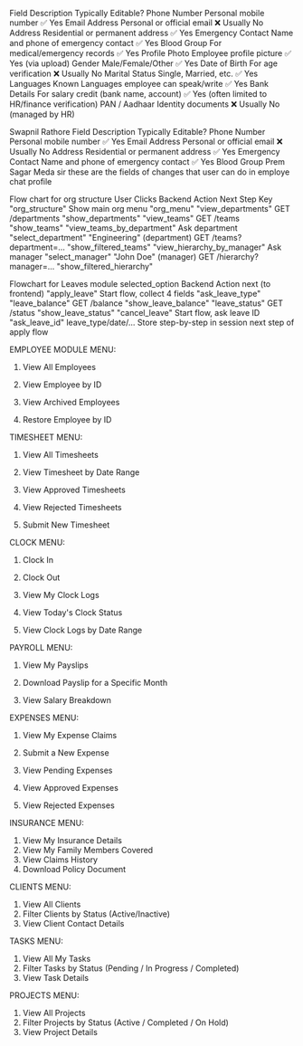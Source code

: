 
Field	Description	Typically Editable?
Phone Number	Personal mobile number	✅ Yes
Email Address	Personal or official email	❌ Usually No
Address	Residential or permanent address	✅ Yes
Emergency Contact	Name and phone of emergency contact	✅ Yes
Blood Group	For medical/emergency records	✅ Yes
Profile Photo	Employee profile picture	✅ Yes (via upload)
Gender	Male/Female/Other	✅ Yes
Date of Birth	For age verification	❌ Usually No
Marital Status	Single, Married, etc.	✅ Yes
Languages Known	Languages employee can speak/write	✅ Yes
Bank Details	For salary credit (bank name, account)	✅ Yes (often limited to HR/finance verification)
PAN / Aadhaar	Identity documents	❌ Usually No (managed by HR)
 
 
Swapnil Rathore
Field  Description  Typically Editable?          Phone Number  Personal mobile number  ✅ Yes      Email Address  Personal or official email  ❌ Usually No      Address  Residential or permanent address  ✅ Yes      Emergency Contact  Name and phone of emergency contact  ✅ Yes      Blood Group
Prem Sagar Meda sir these are the fields of changes that user can do in employe chat profile 
 
Flow chart for org structure
User Clicks                         	Backend Action	                           Next Step Key
"org_structure"	                      Show main org menu	                        "org_menu"
"view_departments"	                    GET /departments                    	"show_departments"
"view_teams"	                            GET /teams	                           "show_teams"
"view_teams_by_department"	            Ask department	                      "select_department"
"Engineering" (department)        	GET /teams?department=...                      	"show_filtered_teams"
"view_hierarchy_by_manager"         	Ask manager                                    	"select_manager"
"John Doe" (manager)	             GET /hierarchy?manager=...	                        "show_filtered_hierarchy"
 
 
Flowchart for Leaves module 
selected_option	                                Backend Action	                           next (to frontend)
"apply_leave"	                                 Start flow, collect 4 fields	              "ask_leave_type"
"leave_balance"	                                         GET /balance	                   "show_leave_balance"
"leave_status"	                                          GET /status	                      "show_leave_status"
"cancel_leave"	                                 Start flow, ask leave ID	                 "ask_leave_id"
leave_type/date/...	Store step-by-step in session	next step of apply flow
 
 
EMPLOYEE MODULE MENU:

1. View All Employees

2. View Employee by ID

3. View Archived Employees

4. Restore Employee by ID


TIMESHEET MENU:

1. View All Timesheets

2. View Timesheet by Date Range

3. View Approved Timesheets

4. View Rejected Timesheets

5. Submit New Timesheet


CLOCK MENU:

1. Clock In

2. Clock Out

3. View My Clock Logs

4. View Today's Clock Status

5. View Clock Logs by Date Range


PAYROLL MENU:

1. View My Payslips

2. Download Payslip for a Specific Month

3. View Salary Breakdown


EXPENSES MENU:

1. View My Expense Claims

2. Submit a New Expense

3. View Pending Expenses

4. View Approved Expenses

5. View Rejected Expenses

 INSURANCE MENU:
1. View My Insurance Details
2. View My Family Members Covered
3. View Claims History
4. Download Policy Document


CLIENTS MENU:
1. View All Clients
2. Filter Clients by Status (Active/Inactive)
3. View Client Contact Details


TASKS MENU:
1. View All My Tasks
2. Filter Tasks by Status (Pending / In Progress / Completed)
3. View Task Details



PROJECTS MENU:
1. View All Projects
2. Filter Projects by Status (Active / Completed / On Hold)
3. View Project Details
